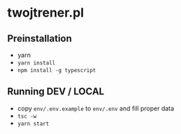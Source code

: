 # twojtrener.pl

## Preinstallation

- yarn
- `yarn install`
- `npm install -g typescript`

## Running DEV / LOCAL

- copy `env/.env.example` to `env/.env` and fill proper data
- `tsc -w`
- `yarn start`
